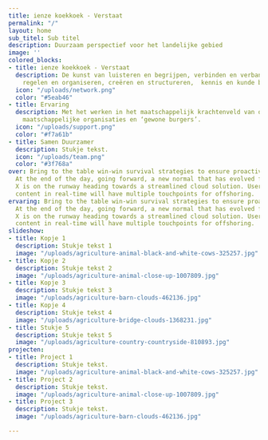 ```yaml
---
title: ienze koekkoek - Verstaat
permalink: "/"
layout: home
sub_titel: Sub titel
description: Duurzaam perspectief voor het landelijke gebied
image: ''
colored_blocks:
- title: ienze koekkoek - Verstaat
  description: De kunst van luisteren en begrijpen, verbinden en verbanden leggen,
    regelen en organiseren, creëren en structureren,  kennis en kunde beschikbaar  maken.
  icon: "/uploads/network.png"
  color: "#5eab46"
- title: Ervaring
  description: Met het werken in het maatschappelijk krachtenveld van overheden, ondernemers,
    maatschappelijke organisaties en ‘gewone burgers’.
  icon: "/uploads/support.png"
  color: "#f7a61b"
- title: Samen Duurzamer
  description: Stukje tekst.
  icon: "/uploads/team.png"
  color: "#3f768a"
over: Bring to the table win-win survival strategies to ensure proactive domination.
  At the end of the day, going forward, a new normal that has evolved from generation
  X is on the runway heading towards a streamlined cloud solution. User generated
  content in real-time will have multiple touchpoints for offshoring.
ervaring: Bring to the table win-win survival strategies to ensure proactive domination.
  At the end of the day, going forward, a new normal that has evolved from generation
  X is on the runway heading towards a streamlined cloud solution. User generated
  content in real-time will have multiple touchpoints for offshoring.
slideshow:
- title: Kopje 1
  description: Stukje tekst 1
  image: "/uploads/agriculture-animal-black-and-white-cows-325257.jpg"
- title: Kopje 2
  description: Stukje tekst 2
  image: "/uploads/agriculture-animal-close-up-1007809.jpg"
- title: Kopje 3
  description: Stukje tekst 3
  image: "/uploads/agriculture-barn-clouds-462136.jpg"
- title: Kopje 4
  description: Stukje tekst 4
  image: "/uploads/agriculture-bridge-clouds-1368231.jpg"
- title: Stukje 5
  description: Stukje tekst 5
  image: "/uploads/agriculture-country-countryside-810893.jpg"
projecten:
- title: Project 1
  description: Stukje tekst.
  image: "/uploads/agriculture-animal-black-and-white-cows-325257.jpg"
- title: Project 2
  description: Stukje tekst.
  image: "/uploads/agriculture-animal-close-up-1007809.jpg"
- title: Project 3
  description: Stukje tekst.
  image: "/uploads/agriculture-barn-clouds-462136.jpg"

---
```

